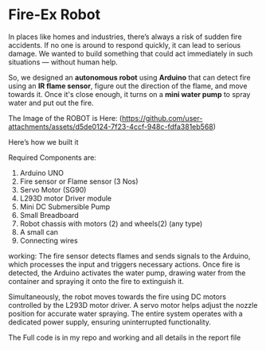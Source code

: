 # Fire-Ex Robot

In places like homes and industries, there’s always a risk of sudden fire accidents. If no one is around to respond quickly, it can lead to serious damage.
We wanted to build something that could act immediately in such situations — without human help.

So, we designed an **autonomous robot** using **Arduino** that can detect fire using an **IR flame sensor**, figure out the direction of the flame, and move towards it.
Once it's close enough, it turns on a **mini water pump** to spray water and put out the fire.

The Image of the ROBOT is Here: (https://github.com/user-attachments/assets/d5de0124-7f23-4ccf-948c-fdfa381eb568)

Here’s how we built it

Required Components are: 
1. Arduino UNO
2. Fire sensor or Flame sensor (3 Nos)
3. Servo Motor (SG90)
4. L293D motor Driver module
5. Mini DC Submersible Pump
6. Small Breadboard
7. Robot chassis with motors (2) and wheels(2) (any type)
8. A small can
9. Connecting wires

working:
The fire sensor detects flames and sends signals to the Arduino, which processes the input and triggers necessary actions. Once fire is detected, the Arduino activates the water pump, drawing water from the container and spraying it onto the fire to extinguish it. 

Simultaneously, the robot moves towards the fire using DC motors controlled by the L293D motor driver. A servo motor helps adjust the nozzle position for accurate water spraying. The entire system operates with a dedicated power supply, ensuring uninterrupted functionality. 


The Full code is in my repo 
and working and all details in the report file

